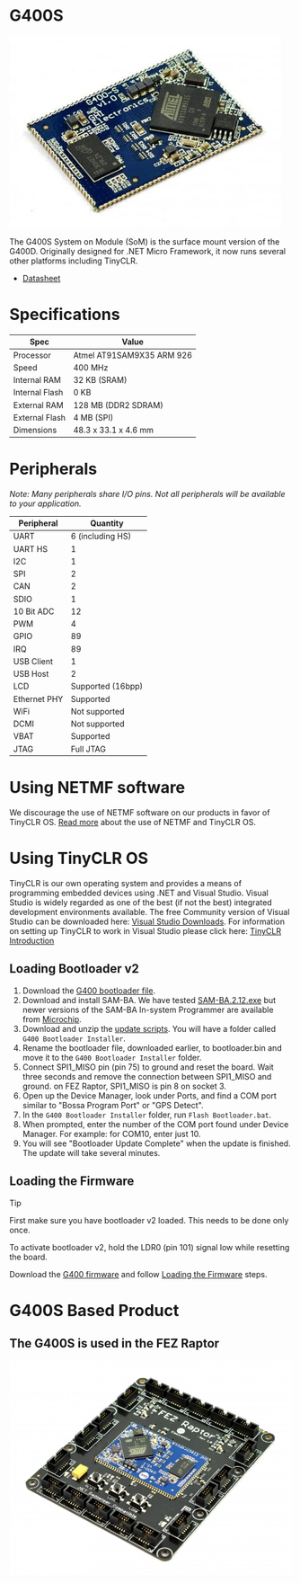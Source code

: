 # G400S
![G400S](images/g400s.jpg)

The G400S System on Module (SoM) is the surface mount version of the G400D.  Originally designed for .NET Micro Framework, it now runs several other platforms including TinyCLR.

* [Datasheet](http://old.ghielectronics.com/downloads/man/G400S_and_G400D_Datasheet.pdf)

# Specifications

| Spec           | Value                     |
|----------------|---------------------------|
| Processor      | Atmel AT91SAM9X35 ARM 926 |
| Speed          | 400 MHz                   |
| Internal RAM   | 32 KB (SRAM)              |
| Internal Flash | 0 KB                      |
| External RAM   | 128 MB (DDR2 SDRAM)       |
| External Flash | 4 MB (SPI)                |
| Dimensions     | 48.3 x 33.1 x 4.6 mm      |

# Peripherals

*Note:  Many peripherals share I/O pins.  Not all peripherals will be available to your application.*

| Peripheral     | Quantity          |
|----------------|-------------------|
| UART           | 6 (including HS)  |
| UART HS        | 1                 |
| I2C            | 1                 |
| SPI            | 2                 |
| CAN            | 2                 |
| SDIO           | 1                 |
| 10 Bit ADC     | 12                |
| PWM            | 4                 |
| GPIO           | 89                |
| IRQ            | 89                |
| USB Client     | 1                 |
| USB Host       | 2                 |
| LCD            | Supported (16bpp) |
| Ethernet PHY   | Supported         |
| WiFi           | Not supported     |
| DCMI           | Not supported     |
| VBAT           | Supported         |
| JTAG           | Full JTAG         |


# Using NETMF software
We discourage the use of NETMF software on our products in favor of TinyCLR OS. [Read more](../../legacy_products/netmf/intro.md) about the use of NETMF and TinyCLR OS.

# Using TinyCLR OS
TinyCLR is our own operating system and provides a means of programming embedded devices using .NET and Visual Studio.  Visual Studio is widely regarded as one of the best (if not the best) integrated development environments available.  The free Community version of Visual Studio can be downloaded here:  [Visual Studio Downloads](https://www.visualstudio.com/downloads/).  For information on setting up TinyCLR to work in Visual Studio please click here:  [TinyCLR Introduction](../../tinyclr/intro.html)

## Loading Bootloader v2
1. Download the [G400 bootloader file](../../loaders/ghi_bootloader.md#g400).
2. Download and install SAM-BA. We have tested [SAM-BA.2.12.exe](https://old.ghielectronics.com/downloads/NETMF/SDK/sam-ba.2.12.exe) but newer versions of the SAM-BA In-system Programmer are available from [Microchip](http://www.microchip.com/developmenttools/productdetails.aspx?partno=atmel%20sam-ba%20in-system%20programmer).
3. Download and unzip the [update scripts](http://files.ghielectronics.com/downloads/Bootloaders/G400%20Bootloader%20Installer.zip). You will have a folder called `G400 Bootloader Installer`.
4. Rename the bootloader file, downloaded earlier, to bootloader.bin and move it to the `G400 Bootloader Installer` folder.
5. Connect SPI1_MISO pin (pin 75) to ground and reset the board. Wait three seconds and remove the connection between SPI1_MISO and ground. on FEZ Raptor, SPI1_MISO is pin 8 on socket 3.
6. Open up the Device Manager, look under Ports, and find a COM port similar to "Bossa Program Port" or "GPS Detect".
7. In the `G400 Bootloader Installer` folder, run `Flash Bootloader.bat`.
8. When prompted, enter the number of the COM port found under Device Manager. For example: for COM10, enter just 10.
9. You will see "Bootloader Update Complete" when the update is finished. The update will take several minutes.

## Loading the Firmware

> [!Tip]
> First make sure you have bootloader v2 loaded. This needs to be done only once.

To activate bootloader v2, hold the LDR0 (pin 101) signal low while resetting the board.

Download the [G400 firmware](../../../tinyclr/downloads.md#g400) and follow [Loading the Firmware](../../loaders/ghi_bootloader.md#loading-the-firmware) steps.

# G400S Based Product

## The G400S is used in the FEZ Raptor

[![FEZ Raptor](images/fez_raptor.jpg)](http://old.ghielectronics.com/catalog/product/499)
 